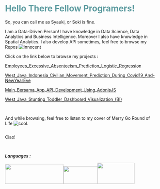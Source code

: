 <!-- #######  YAY, I AM THE SOURCE EDITOR! #########-->
<h1 style="color: #5e9ca0;">Hello There Fellow Programers!</h1>
<p>So, you can call me as Syauki, or Soki is fine.</p>
<p>I am a Data-Driven Person! I have knowledge in Data Science, Data Analytics and Business Intelligence. Moreover I also have knowledge in Spatial Analytics. I also develop API sometimes, feel free to browse my Repos <img src="https://html-online.com/editor/tiny4_9_11/plugins/emoticons/img/smiley-innocent.gif" alt="innocent" /></p>
<p>Click on the link below to browse my projects :</p>
<p><a title="Excessive Absenteeism Prediction (DS, DA)" href="https://github.com/uqisdq/Logistic_Regression_Absentteism_Case_365_Careers" target="_blank">Employees_Excessive_Absenteeism_Prediction_Logistic_Regression</a></p>
<p><a title="Movement Prediction Based on Relative Movement Toward Specific Baseline (DS, DA)" href="https://github.com/uqisdq/Predicting_West_Java_Civilian_Movement_during_Covid19" target="_blank">West_Java_Indonesia_Civilian_Movement_Prediction_During_Covid19_And-NewYearEve</a></p>
<p><a title="Main Bersama App API Development (BackEnd)" href="https://github.com/uqisdq/tugas_akhir_jabar_coding_camp" target="_blank">Main_Bersama_App_API_Development_Using_AdonisJS</a></p>
<p><a href="https://github.com/uqisdq/Dashboard-Balita-Stunting-Jawa-Barat">West_Java_Stunting_Toddler_Dashboard_Visualization_(BI)</a></p>

<p>&nbsp;</p>
<p>And while browsing, feel free to listen to my cover of Merry Go Round of Life <img src="https://html-online.com/editor/tiny4_9_11/plugins/emoticons/img/smiley-cool.gif" alt="cool" />.</p>
<p><a title="Da  Music" href="https://www.youtube.com/watch?v=ZYdopyOmrlA"><img src="https://i9.ytimg.com/vi/ZYdopyOmrlA/mq1.jpg?sqp=CNCyxIsG&amp;rs=AOn4CLD_yiALOIWAxJjCHoISzqcXFZ2gDw" alt="" /></a></p>
<p>Ciao!</p>
<p>&nbsp;</p>
<p><em><strong>Languages :</strong></em></p>
<p><img src="https://www.python.org/static/community_logos/python-logo-master-v3-TM-flattened.png" alt="" width="192" height="65" /><img src="https://itlearningcenter.id/wp-content/uploads/2020/03/SQL-LOGO.png" alt="" width="112" height="58" /><img src="https://academy.alterra.id/blog/wp-content/uploads/2021/07/Logo-Javascript.png" alt="" width="123" height="69" /></p>
<p>&nbsp;</p>
<p><strong>&nbsp;</strong></p>
